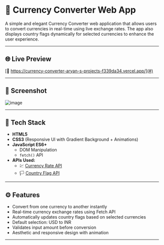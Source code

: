 # 💱 Currency Converter Web App

A simple and elegant Currency Converter web application that allows users to convert currencies in real-time using live exchange rates. The app also displays country flags dynamically for selected currencies to enhance the user experience.

---

## 🌐 Live Preview

[🔗 https://currency-converter-aryan-s-projects-f339da34.vercel.app/](#)

---

## 📸 Screenshot


![image](https://github.com/user-attachments/assets/56245e3d-9185-4592-947d-4913720426ab)


---

## 🧰 Tech Stack

- **HTML5**
- **CSS3** (Responsive UI with Gradient Background + Animations)
- **JavaScript ES6+**
  - DOM Manipulation
  - `fetch()` API
- **APIs Used:**
  - 💹 [Currency Rate API](https://2024-03-06.currency-api.pages.dev)
  - 🏳️ [Country Flag API](https://flagsapi.com/)

---

## ⚙️ Features

- Convert from one currency to another instantly
- Real-time currency exchange rates using Fetch API
- Automatically updates country flags based on selected currencies
- Default selection: USD to INR
- Validates input amount before conversion
- Aesthetic and responsive design with animation

---

